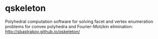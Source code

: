 # qskeleton
Polyhedral computation software for solving facet and vertex enumeration problems for convex polyhedra and Fourier-Motzkin elimination: http://sbastrakov.github.io/qskeleton/
